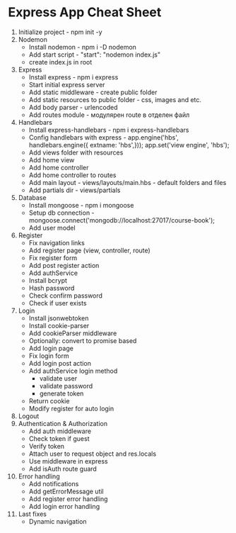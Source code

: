 # Express App Cheat Sheet

1. Initialize project                    - npm init -y
2. Nodemon
    * Install nodemon                    - npm i -D nodemon
    * Add start script                   - "start": "nodemon index.js"
    * create index.js in root
3. Express
    * Install express                    - npm i express
    * Start initial express server
    * Add static middleware              - create public folder
    * Add static resources to public folder  - css, images and etc.
    * Add body parser                       - urlencoded
    * Add routes module                     - модулярен route в отделен файл
4. Handlebars
    * Install express-handlebars            -  npm i express-handlebars
    * Config handlebars with express        - app.engine('hbs', handlebars.engine({ extname: 'hbs',}));
                                              app.set('view engine', 'hbs');
    * Add views folder with resources 
    * Add home view
    * Add home controller
    * Add home controller to routes
    * Add main layout       - views/layouts/main.hbs  - default folders and files
    * Add partials dir      - views/partials
5. Database
    * Install  mongoose  -  npm i mongoose
    * Setup db connection   - mongoose.connect('mongodb://localhost:27017/course-book');
    * Add user model
6. Register
    * Fix navigation links
    * Add register page (view, controller, route)
    * Fix register form
    * Add post register action
    * Add authService
    * Install bcrypt
    * Hash password
    * Check confirm password
    * Check if user exists
7. Login
    * Install jsonwebtoken
    * Install cookie-parser
    * Add cookieParser middleware
    * Optionally: convert to promise based 
    * Add login page
    * Fix login form
    * Add login post action
    * Add authService login method
        * validate user
        * validate password
        * generate token
    * Return cookie
    * Modify register for auto login
8. Logout
9. Authentication & Authorization
    * Add auth middleware
    * Check token if guest
    * Verify token
    * Attach user to request object and res.locals
    * Use middleware in express
    * Add isAuth route guard
10. Error handling
    * Add notifications
    * Add getErrorMessage util
    * Add register error handling
    * Add login error handling
11. Last fixes
    * Dynamic navigation
